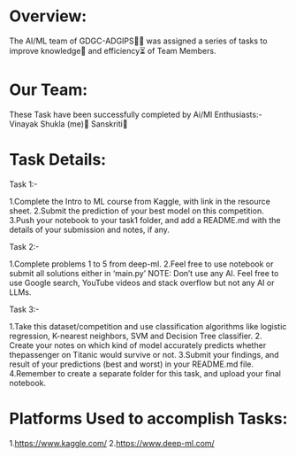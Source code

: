 # Overview:
The AI/ML team of GDGC-ADGIPS🧑‍💻 was assigned a series of tasks to improve knowledge📖 and efficiency⏳ of Team Members.

# Our Team:
These Task have been successfully completed by Ai/Ml Enthusiasts:-
Vinayak Shukla (me)👑
Sanskriti🎀

# Task Details:
Task 1:-

1.Complete the Intro to ML course from Kaggle, with link in the resource sheet.
2.Submit the prediction of your best model on this competition.
3.Push your notebook to your task1 folder, and add a README.md with the
details of your submission and notes, if any.

Task 2:-

1.Complete problems 1 to 5 from deep-ml.
2.Feel free to use notebook or submit all solutions either in ‘main.py’
NOTE: Don’t use any AI. Feel free to use Google search, YouTube videos
and stack overflow but not any AI or LLMs.

Task 3:-

1.Take this dataset/competition and use classification algorithms like logistic regression, K-nearest neighbors, SVM and Decision Tree classifier.
2. Create your notes on which kind of model accurately predicts whether thepassenger on Titanic would survive or not.
3.Submit your findings, and result of your predictions (best and worst) in your README.md file.
4.Remember to create a separate folder for this task, and upload your final notebook.

# Platforms Used to accomplish Tasks:
1.https://www.kaggle.com/
2.https://www.deep-ml.com/


